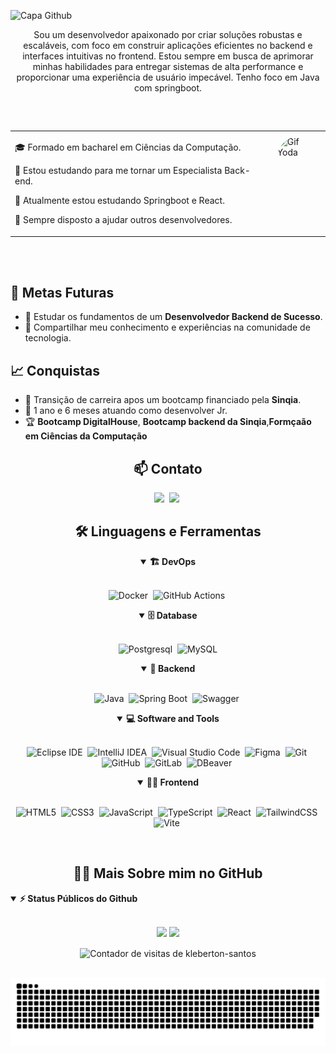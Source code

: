 ![Capa Github](https://www.nitssoftwares.com/assets/img/courses/Java-1.jpg)

<p align="center">
Sou um desenvolvedor apaixonado por criar soluções robustas e escaláveis, com foco em construir aplicações eficientes no backend e interfaces intuitivas no frontend. Estou sempre em busca de aprimorar minhas habilidades para entregar sistemas de alta performance e proporcionar uma experiência de usuário impecável.
Tenho foco em Java com springboot.
</p>

##

<br>
<div style="display: flex; justify-content: center; align-items: center; margin: 0 auto; width: 100%; max-width: 800px;">
  <table style="border: 0px; width: auto;">
    <tr style="border: 0px;">
      <td style="border: 0px; padding-right: 20px;">
        <p>🎓 Formado em bacharel em Ciências da Computação.</p>
        <p>🔭 Estou estudando para me tornar um Especialista Back-end.</p>
        <p>🦀 Atualmente estou estudando Springboot e React.</p>
        <p>🚀 Sempre disposto a ajudar outros desenvolvedores.</p>
      </td>
      <td style="border: 0px;">
        <img align="right" alt="Gif Yoda" height="150" style="border-radius: 50px;" src="https://giffiles.alphacoders.com/219/2195.gif">
      </td>
    </tr>
  </table>
</div>
<br>
<br>

## 🎯 Metas Futuras

- 🧠 Estudar os fundamentos de um **Desenvolvedor Backend de Sucesso**.
- 🌟 Compartilhar meu conhecimento e experiências na comunidade de tecnologia.

## 📈 Conquistas

- 🎉 Transição de carreira apos um bootcamp financiado pela **Sinqia**.
- 🎉 1 ano e 6 meses atuando como desenvolver Jr.
- 🏆 **Bootcamp DigitalHouse**, **Bootcamp backend da Sinqia**,**Formçaão em Ciências da Computação**

<h2 align="center">📫 Contato</h2>

<div align = "center">

<a href="www.linkedin.com/in/devnavarro](https://www.linkedin.com/in/kleberton-bispo-santos-78057738/" target="_blank"><img src="https://img.shields.io/badge/-LinkedIn-%230077B5?style=for-the-badge&logo=linkedin&logoColor=white"></a>&nbsp;
<a href="mailto:ti.klebersantos@gmail.com" target="_blank"><img src="https://img.shields.io/badge/-gmail-red?style=for-the-badge&logo=Gmail&logoColor=white"></a>&nbsp;

</div>

<div align = "center">

<h2 align="center">🛠️ Linguagens e Ferramentas</h2>

<details open>
  <summary><b>🏗️ DevOps</b></summary>
<br>

![Docker](https://img.shields.io/badge/docker-%23316192.svg?style=for-the-badge&logo=docker&logoColor=white)&nbsp;
![GitHub Actions](https://img.shields.io/badge/github%20actions-%232671E5.svg?style=for-the-badge&logo=githubactions&logoColor=white)&nbsp;
</details>

<details open>
<summary><b>🗄️ Database</b></summary>
<br>

![Postgresql](https://img.shields.io/badge/postgresql-%23316192.svg?style=for-the-badge&logo=postgresql&logoColor=white)&nbsp;
![MySQL](https://img.shields.io/badge/MySQL-%2300f.svg?style=for-the-badge&logo=mysql&logoColor=white)

</details>

<details open>
<summary><b>🧰 Backend</b></summary>
<br>

![Java](https://img.shields.io/badge/java-%23ED8B00.svg?style=for-the-badge&logo=openjdk&logoColor=white)&nbsp;
![Spring Boot](https://img.shields.io/badge/Spring%20Boot-%236DB33F.svg?style=for-the-badge&logo=springboot&logoColor=white)&nbsp;
![Swagger](https://img.shields.io/badge/Swagger-85EA2D?style=for-the-badge&logo=Swagger&logoColor=white)&nbsp;


</details>

<details open>
<summary><b>💻 Software and Tools</b></summary>
<br>
  
![Eclipse IDE](https://img.shields.io/badge/Eclipse-2C2255.svg?style=for-the-badge&logo=eclipse&logoColor=white)&nbsp;
![IntelliJ IDEA](https://img.shields.io/badge/IntelliJ%20IDEA-000000.svg?style=for-the-badge&logo=intellij-idea&logoColor=white)&nbsp;
![Visual Studio Code](https://img.shields.io/badge/-VSCODE-007ACC?style=for-the-badge&&logo=visual-studio-code&logoColor=white)&nbsp;
![Figma](https://img.shields.io/badge/figma-%23F24E1E.svg?style=for-the-badge&logo=figma&logoColor=white)&nbsp;
![Git](https://img.shields.io/badge/-git-red?style=for-the-badge&logo=Git&logoColor=white)&nbsp;
![GitHub](https://img.shields.io/badge/-GitHub-181717?style=for-the-badge&logo=github)&nbsp;
![GitLab](https://img.shields.io/badge/GitLab-%23181717.svg?style=for-the-badge&logo=gitlab&logoColor=white)&nbsp;
![DBeaver](https://img.shields.io/badge/DBeaver-1B1F23.svg?style=for-the-badge&logo=dbeaver&logoColor=white)&nbsp;

</details>

<details open>
<summary><b>🏄‍♂️ Frontend</b></summary>
<br>

![HTML5](https://img.shields.io/badge/-HTML5-E34F26?style=for-the-badge&logo=html5&logoColor=white)&nbsp;
![CSS3](https://img.shields.io/badge/css3-%231572B6.svg?style=for-the-badge&logo=css3&logoColor=white)&nbsp;
![JavaScript](https://img.shields.io/badge/Javascript-F7DF1E.svg?style=for-the-badge&logo=javascript&logoColor=black)&nbsp;
![TypeScript](https://img.shields.io/badge/typescript-%23007ACC.svg?style=for-the-badge&logo=typescript&logoColor=white)&nbsp;
![React](https://img.shields.io/badge/react-%2320232a.svg?style=for-the-badge&logo=react&logoColor=%2361DAFB)&nbsp;
![TailwindCSS](https://img.shields.io/badge/tailwindcss-%2338B2AC.svg?style=for-the-badge&logo=tailwind-css&logoColor=white)&nbsp;
![Vite](https://img.shields.io/badge/Vite-B73BFE?style=for-the-badge&logo=vite&logoColor=FFD62E)&nbsp;

</details>

</div>

<br>

<h2 align="center">👨‍💻 Mais Sobre mim no GitHub</h2>

<details open>
<summary><b>⚡ Status Públicos do Github</b></summary>
<br>
<p align="center">
  <img height="180em" src="https://github-readme-stats.vercel.app/api?username=kleberton-santos&show_icons=true&theme=radical"/>
  <img height="180em" src="https://github-readme-stats.vercel.app/api/top-langs/?username=kleberton-santos&layout=compact&langs_count=8&theme=radical"/>
</p>
</details>

<div align="center">
  <img align="center" alt="Contador de visitas de kleberton-santos" src="https://profile-counter.glitch.me/kleberton-santos/count.svg" />
</div>
  
  ##
 
<div> 
  <picture>
  <source media="(prefers-color-scheme: dark)" srcset="https://raw.githubusercontent.com/mari4souza/mari4souza/output/github-contribution-grid-snake-dark.svg">
  <source media="(prefers-color-scheme: light)" srcset="https://raw.githubusercontent.com/mari4souza/mari4souza/output/github-contribution-grid-snake.svg">
  <img alt="github contribution grid snake animation" src="https://raw.githubusercontent.com/mari4souza/mari4souza/output/github-contribution-grid-snake.svg">
</picture>
 
</div>
